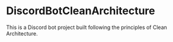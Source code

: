 # DiscordBotCleanArchitecture
This is a Discord bot project built following the principles of Clean Architecture.
